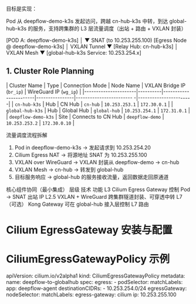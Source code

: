 目标是实现：

Pod 从 deepflow-demo-k3s 发起访问，跨越 cn-hub-k3s 中转，到达 global-hub-k3s 的服务，支持跨集群的 L3 层流量调度（出站 + 路由 + VXLAN 封装）

[POD A: deepflow-demo-k3s]
   │
   ▼ SNAT (to 10.253.255.100)
[Egress Node @ deepflow-demo-k3s]
   │ VXLAN Tunnel
   ▼
[Relay Hub: cn-hub-k3s]
   │ VXLAN Mesh
   ▼
[global-hub-k3s Service: 10.253.254.x]



## 1. Cluster Role Planning

| Cluster Name         | Type     | Connection Mode       | Node Name      | VXLAN Bridge IP (`br_ip`)  |  WireGuard IP (`wg_ip`) |
|----------------------|----------|-----------------------|----------------|------------------------ -|-----------------------|
| `cn-hub-k3s`         | Hub        | CN Hub                | `cn-hub`         | `10.253.253.1`             | `172.30.0.1`            |
| `global-hub-k3s`     | Hub        | Global Hub            | `global-hub`     | `10.253.254.1`             | `172.31.0.1`            |
| `deepflow-demo-k3s`  | Site       | Connects to CN Hub    | `deepflow-demo`  | `10.253.253.2`             | `172.30.0.10`           |


流量调度流程拆解

1. Pod in deepflow-demo-k3s → 发起请求到 10.253.254.20
2. Cilium Egress NAT → 将源地址 SNAT 为 10.253.255.100
3. VXLAN over WireGuard → VXLAN 封装从 deepflow-demo → cn-hub
4. VXLAN Mesh → cn-hub → 转发到 global-hub
5. 目标服务响应 → global-hub 的服务接收流量，返回数据走回原通道

核心组件协同（最小集成）
层级	技术	功能
L3	Cilium Egress Gateway	控制 Pod → SNAT 出站 IP
L2.5	VXLAN + WireGuard	跨集群隧道封装、可穿透中转
L7（可选）	Kong Gateway	可在 global-hub 接入层控制 L7 路由


# Cilium EgressGateway 安装与配置


# CiliumEgressGatewayPolicy 示例

apiVersion: cilium.io/v2alpha1
kind: CiliumEgressGatewayPolicy
metadata:
  name: deepflow-to-globalhub
spec:
  egress:
    - podSelector:
        matchLabels:
          app: deepflow-agent
      destinationCIDRs:
        - 10.253.254.0/24
      egressGateway:
        nodeSelector:
          matchLabels:
            egress-gateway: cilium
        ip: 10.253.255.100
